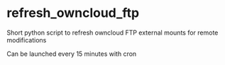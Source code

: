 # refresh_owncloud_ftp
Short python script to refresh owncloud FTP external mounts for remote modifications

Can be launched every 15 minutes with cron
